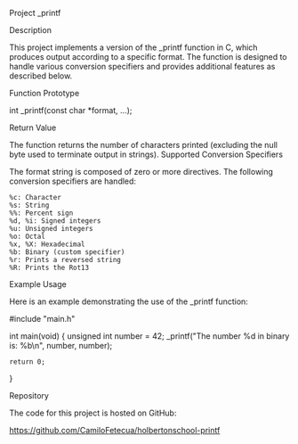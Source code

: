 Project _printf

Description

This project implements a version of the _printf function in C, which produces output according to a specific format. The function is designed to handle various conversion specifiers and provides additional features as described below.

Function Prototype

int _printf(const char *format, ...);


Return Value

The function returns the number of characters printed (excluding the null byte used to terminate output in strings).
Supported Conversion Specifiers

The format string is composed of zero or more directives. The following conversion specifiers are handled:

	%c: Character
	%s: String
	%%: Percent sign
	%d, %i: Signed integers
	%u: Unsigned integers
	%o: Octal
	%x, %X: Hexadecimal
	%b: Binary (custom specifier)
	%r: Prints a reversed string
	%R: Prints the Rot13

Example Usage

Here is an example demonstrating the use of the _printf function:



#include "main.h"

int main(void)
{
    unsigned int number = 42;
    _printf("The number %d in binary is: %b\n", number, number);

    return 0;
}


Repository

The code for this project is hosted on GitHub:

https://github.com/CamiloFetecua/holbertonschool-printf
